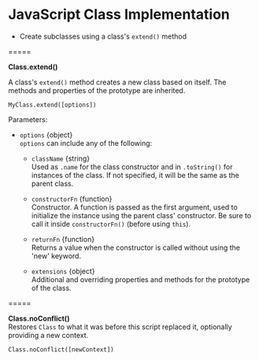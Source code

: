 JavaScript Class Implementation
=====

- Create subclasses using a class's `extend()` method

=====

**Class.extend()**

A class's `extend()` method creates a new class based on itself. The methods and properties of the prototype are inherited.

`MyClass.extend([options])`

Parameters:
- `options` {object}  
`options` can include any of the following:
	
	- `className` {string}  
	Used as `.name` for the class constructor and in `.toString()` for instances of the class. If not specified, it will be the same as the parent class.
	
	- `constructorFn` {function}  
	Constructor. A function is passed as the first argument, used to initialize the instance using the parent class' constructor. Be sure to call it inside `constructorFn()` (before using `this`).
	
	- `returnFn` {function}  
	Returns a value when the constructor is called without using the 'new' keyword.
	
	- `extensions` {object}  
	Additional and overriding properties and methods for the prototype of the class.

=====

**Class.noConflict()**  
Restores `Class` to what it was before this script replaced it, optionally providing a new context.

`Class.noConflict([newContext])`
